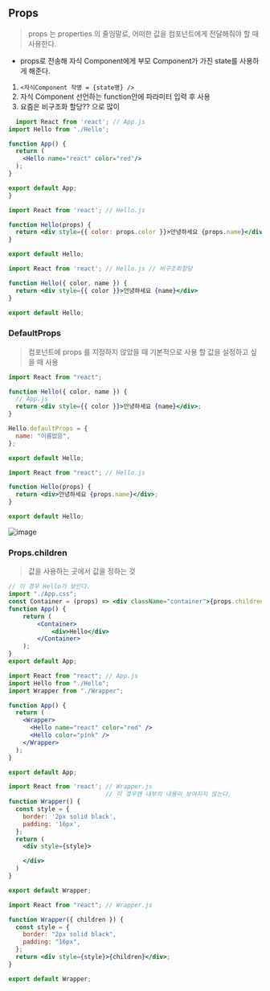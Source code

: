 ## Props
>  props 는 properties 의 줄임말로, 어떠한 값을 컴포넌트에게 전달해줘야 할 때 사용한다.
- props로 전송해 자식 Component에게 부모 Component가 가진 state를 사용하게 해준다.

 1. ```<자식Component 작명 = {state명} />```
 2. 자식 Component 선언하는 function안에 파라미터 입력 후 사용
 3. 요즘은 비구조화 할당?? 으로 많이 
 
```jsx
  import React from 'react'; // App.js
import Hello from './Hello';

function App() {
  return (
    <Hello name="react" color="red"/>
  );
}

export default App;
}
```
```jsx
import React from 'react'; // Hello.js

function Hello(props) {
  return <div style={{ color: props.color }}>안녕하세요 {props.name}</div>
}

export default Hello;
```
```jsx
import React from 'react'; // Hello.js // 비구조화할당

function Hello({ color, name }) {
  return <div style={{ color }}>안녕하세요 {name}</div>
}

export default Hello;
```

### DefaultProps

> 컴포넌트에 props 를 지정하지 않았을 때 기본적으로 사용 할 값을 설정하고 싶을 때 사용

```jsx
import React from "react";

function Hello({ color, name }) {
  // App.js
  return <div style={{ color }}>안녕하세요 {name}</div>;
}

Hello.defaultProps = {
  name: "이름없음",
};

export default Hello;
```

```jsx
import React from "react"; // Hello.js

function Hello(props) {
  return <div>안녕하세요 {props.name}</div>;
}

export default Hello;
```

![image](https://user-images.githubusercontent.com/50645183/102776120-8562c280-43d1-11eb-8064-49c5260a052c.png)

### Props.children
> 값을 사용하는 곳에서 값을 정하는 것
```jsx
// 이 경우 Hello가 보인다.
import "./App.css";
const Container = (props) => <div className="container">{props.children}</div>;
function App() {
	return (
		<Container>
			<div>Hello</div>
		</Container>
	);
}
export default App;
```


```jsx
import React from "react"; // App.js
import Hello from "./Hello";
import Wrapper from "./Wrapper";

function App() {
  return (
    <Wrapper>
      <Hello name="react" color="red" />
      <Hello color="pink" />
    </Wrapper>
  );
}

export default App;
```
```jsx
import React from 'react'; // Wrapper.js
                           // 이 경우엔 내부의 내용이 보여지지 않는다.
function Wrapper() {
  const style = {
    border: '2px solid black',
    padding: '16px',
  };
  return (
    <div style={style}>

    </div>
  )
}

export default Wrapper;
```

```jsx
import React from "react"; // Wrapper.js

function Wrapper({ children }) {
  const style = {
    border: "2px solid black",
    padding: "16px",
  };
  return <div style={style}>{children}</div>;
}

export default Wrapper;
```

